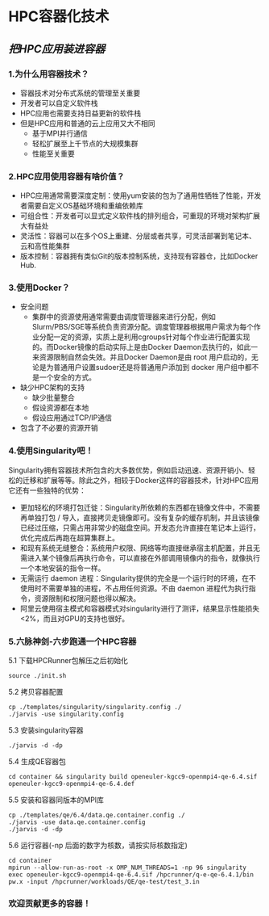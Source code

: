 # HPC容器化技术
## ***把HPC应用装进容器***

### 1.为什么用容器技术？

- 容器技术对分布式系统的管理至关重要
- 开发者可以自定义软件栈
- HPC应用也需要支持日益更新的软件栈
- 但是HPC应用和普通的云上应用又大不相同
  - 基于MPI并行通信
  - 轻松扩展至上千节点的大规模集群
  - 性能至关重要

### 2.HPC应用使用容器有啥价值？

- HPC应用通常需要深度定制：使用yum安装的包为了通用性牺牲了性能，开发者需要自定义OS基础环境和重编依赖库
- 可组合性：开发者可以显式定义软件栈的排列组合，可重现的环境对架构扩展大有益处
- 灵活性：容器可以在多个OS上重建、分层或者共享，可灵活部署到笔记本、云和高性能集群
- 版本控制：容器拥有类似Git的版本控制系统，支持现有容器仓，比如Docker Hub.

### 3.使用Docker？

- 安全问题
  - 集群中的资源使用通常需要由调度管理器来进行分配，例如Slurm/PBS/SGE等系统负责资源分配。调度管理器根据用户需求为每个作业分配一定的资源，实质上是利用cgroups针对每个作业进行配置实现的。而Docker镜像的启动实际上是由Docker Daemon去执行的，如此一来资源限制自然会失效。并且Docker Daemon是由 root 用户启动的，无论是为普通用户设置sudoer还是将普通用户添加到 docker 用户组中都不是一个安全的方式。
- 缺少HPC架构的支持
  - 缺少批量整合
  - 假设资源都在本地
  - 假设应用通过TCP/IP通信
- 包含了不必要的资源开销

### 4.使用Singularity吧！

Singularity拥有容器技术所包含的大多数优势，例如启动迅速、资源开销小、轻松的迁移和扩展等等。除此之外，相较于Docker这样的容器技术，针对HPC应用它还有一些独特的优势：

- 更加轻松的环境打包迁徙：Singularity所依赖的东西都在镜像文件中，不需要再单独打包 / 导入，直接拷贝走镜像即可。没有复杂的缓存机制，并且该镜像已经过压缩，只需占用非常少的磁盘空间。开发态允许直接在笔记本上运行，优化完成后再跑在超算集群上。
- 和现有系统无缝整合：系统用户权限、网络等均直接继承宿主机配置，并且无需进入某个镜像后再执行命令，可以直接在外部调用镜像内的指令，就像执行一个本地安装的指令一样。
- 无需运行 daemon 进程：Singularity提供的完全是一个运行时的环境，在不使用时不需要单独的进程，不占用任何资源。不由 daemon 进程代为执行指令，资源限制和权限问题也得以解决。
- 阿里云使用宿主模式和容器模式对singularity进行了测评，结果显示性能损失<2%，而且对GPU的支持也很好。


### 5.六脉神剑-六步跑通一个HPC容器

5.1 下载HPCRunner包解压之后初始化

```
source ./init.sh
```

5.2 拷贝容器配置

```
cp ./templates/singularity/singularity.config ./
./jarvis -use singularity.config
```

5.3 安装singularity容器

```
./jarvis -d -dp
```

5.4 生成QE容器包

```
cd container && singularity build openeuler-kgcc9-openmpi4-qe-6.4.sif openeuler-kgcc9-openmpi4-qe-6.4.def
```

5.5 安装和容器同版本的MPI库

```
cp ./templates/qe/6.4/data.qe.container.config ./
./jarvis -use data.qe.container.config
./jarvis -d -dp
```

5.6 运行容器(-np 后面的数字为核数，请按实际核数指定)

```
cd container
mpirun --allow-run-as-root -x OMP_NUM_THREADS=1 -np 96 singularity exec openeuler-kgcc9-openmpi4-qe-6.4.sif /hpcrunner/q-e-qe-6.4.1/bin pw.x -input /hpcrunner/workloads/QE/qe-test/test_3.in
```

### 欢迎贡献更多的容器！
